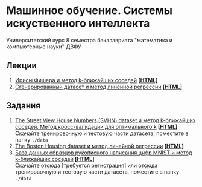 # Машинное обучение. Системы искуственного интеллекта
Университетский курс 8 семестра бакалавриата "математика и компьютерные науки" ДВФУ
## Лекции
1. [Ирисы Фишера и метод k-ближайших соседей](https://github.com/ivanovskii/MachineLearning-Subject/tree/main/notebooks/lectures/%E2%84%961) [**[HTML]**](http://htmlpreview.github.io/?https://github.com/ivanovskii/MachineLearning-Subject/blob/main/notebooks/lectures/%E2%84%961/%E2%84%961%20kNN%20(09.03).html)
2. [Сгенерированный датасет и метод линейной регрессии](https://github.com/ivanovskii/MachineLearning-Subject/tree/main/notebooks/lectures/%E2%84%962) [**[HTML]**](http://htmlpreview.github.io/?https://github.com/ivanovskii/MachineLearning-Subject/blob/main/notebooks/lectures/%E2%84%962/%E2%84%962%20LinearRegression%20(23.03).html)
## Задания
1. [The Street View House Numbers (SVHN) dataset и метод k-ближайших соседей. Метод кросс-валидации для оптимального k](https://github.com/ivanovskii/MachineLearning-Subject/tree/main/notebooks/tasks/%E2%84%962) [**[HTML]**](http://htmlpreview.github.io/?https://github.com/ivanovskii/MachineLearning-Subject/blob/main/notebooks/tasks/%E2%84%961/%E2%84%961.html) \
Скачайте [тренировочную](http://ufldl.stanford.edu/housenumbers/train_32x32.mat) и [тестовую](http://ufldl.stanford.edu/housenumbers/test_32x32.mat) части датасета, поместите в папку `./data`
2. [The Boston Housing dataset и метод линейной регрессии](https://github.com/ivanovskii/MachineLearning-Subject/tree/main/notebooks/tasks/%E2%84%962) [**[HTML]**](http://htmlpreview.github.io/?https://github.com/ivanovskii/MachineLearning-Subject/blob/main/notebooks/tasks/%E2%84%962/%E2%84%962.html)
3. [База данных образцов рукописного написания цифр MNIST и метод k-ближайших соседей](https://github.com/ivanovskii/MachineLearning-Subject/tree/main/notebooks/tasks/%E2%84%963) [**[HTML]**](http://htmlpreview.github.io/?https://github.com/ivanovskii/MachineLearning-Subject/blob/main/notebooks/tasks/%E2%84%963/%E2%84%963.html) \
Скачайте [отсюда](https://www.kaggle.com/oddrationale/mnist-in-csv) [требуется регистрация] или [отсюда](https://drive.google.com/drive/folders/18sSDOlcoxG8witUyMRsB0mAuxPl4n5QQ) тренировочную и тестовую части датасета, поместите в папку `./data`